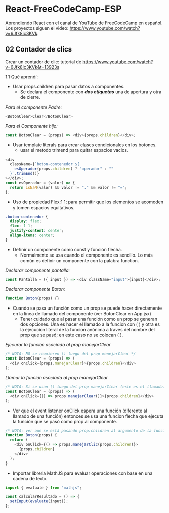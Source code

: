 # React-FreeCodeCamp-ESP

Aprendiendo React con el canal de YouTube de FreeCodeCamp en español. Los proyectos siguen el video: https://www.youtube.com/watch?v=6Jfk8ic3KVk.

## 02 Contador de clics

Crear un contador de clic: tutorial de https://www.youtube.com/watch?v=6Jfk8ic3KVk&t=13923s

1.1 Qué aprendí:

- Usar props.children para pasar datos a componentes.
  - Se declara el componente con **_dos etiquetas_** una de apertura y otra de cierre.

_Para el componente Padre:_

```js
<BotonClear>Clear</BotonClear>
```

_Para el Componente hijo:_

```js
const BotonClear = (props) => <div>{props.children}</div>;
```

- Usar template literals para crear clases condicionales en los botones.
  - usar el metodo trimend para quitar espacios vacios.

```js
<div
  className={`boton-contenedor ${
    esOperador(props.children) ? "operador" : ""
  }`.trimEnd()}
></div>;
const esOperador = (valor) => {
  return isNaN(valor) && valor != "." && valor != "=";
};
```

- Uso de propiedad Flex:1 1; para permitir que los elementos se acomoden y tomen espacios equitativos.

```css
.boton-contenedor {
  display: flex;
  flex: 1 1;
  justify-content: center;
  align-items: center;
}
```

- Definir un componente como const y función flecha.
  - Normalmente se usa cuando el componente es sencillo. Lo más común es definir un componente con la palabra function.

_Declarar componente pantalla:_

```js
const Pantalla = ({ input }) => <div className="input">{input}</div>;
```

_Declarar componente Boton:_

```js
function Boton(props) {}
```

- Cuando se pasa un función como un prop se puede hacer directamente en la línea de llamado del componente (ver BotonClear en App.jsx)
  - Tener cuidado que al pasar una función como un prop se generan dos opciones. Una es hacer el llamado a la funcion con ( ) y otra es la ejecucion literal de la funcion anónima a través del nombre del prop que se pasó; en este caso no se colocan ( ).

_Ejecurar la función asociada al prop manejarClear_

```js
/* NOTA: NO se requieren () luego del prop manejarClear */
const BotonClear = (props) => (
  <div onClick={props.manejarClear}>{props.children}</div>
);
```

_Llamar la función asociada al prop manejarClear_

```js
/* NOTA: Si se usan () luego del prop manejarClear (este es el llamado) y se debe usar una función flecha para ejecutar la función que espera el onClic*/
const BotonClear = (props) => (
  <div onClick={() => props.manejarClear()}>{props.children}</div>
);
```

- Ver que el event listener onClick espera una función (diferente al llamado de una función) entonces se usa una funcion flecha que ejecuta la función que se pasó como prop al componente.

```js
/* NOTA: ver que se está pasando prop.children al argumento de la función */
function Boton(props) {
  return (
    <div onClick={() => props.manejarClic(props.children)}>
      {props.children}
    </div>
  );
}
```

- Importar libreria MathJS para evaluar operaciones con base en una cadena de texto.

```js
import { evaluate } from "mathjs";

const calcularResultado = () => {
  setInput(evaluate(input));
};
```

